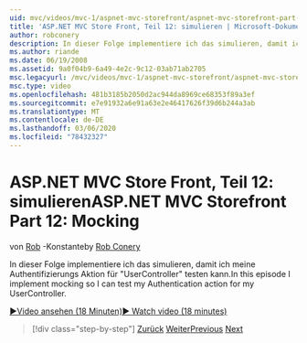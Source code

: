 ```yaml
---
uid: mvc/videos/mvc-1/aspnet-mvc-storefront/aspnet-mvc-storefront-part-12-mocking
title: 'ASP.NET MVC Store Front, Teil 12: simulieren | Microsoft-Dokumentation'
author: robconery
description: In dieser Folge implementiere ich das simulieren, damit ich meine Authentifizierungs Aktion für "UserController" testen kann.
ms.author: riande
ms.date: 06/19/2008
ms.assetid: 9a0f04b9-6a49-4e2c-9c12-03ab71ab2705
msc.legacyurl: /mvc/videos/mvc-1/aspnet-mvc-storefront/aspnet-mvc-storefront-part-12-mocking
msc.type: video
ms.openlocfilehash: 481b3185b2050d2ac944da8969ce68353f89a3ef
ms.sourcegitcommit: e7e91932a6e91a63e2e46417626f39d6b244a3ab
ms.translationtype: MT
ms.contentlocale: de-DE
ms.lasthandoff: 03/06/2020
ms.locfileid: "78432327"
---
```

# <a name="aspnet-mvc-storefront-part-12-mocking"></a><span data-ttu-id="c4492-103">ASP.NET MVC Store Front, Teil 12: simulieren</span><span class="sxs-lookup"><span data-stu-id="c4492-103">ASP.NET MVC Storefront Part 12: Mocking</span></span>

<span data-ttu-id="c4492-104">von [Rob](https://github.com/robconery) -Konstante</span><span class="sxs-lookup"><span data-stu-id="c4492-104">by [Rob Conery](https://github.com/robconery)</span></span>

<span data-ttu-id="c4492-105">In dieser Folge implementiere ich das simulieren, damit ich meine Authentifizierungs Aktion für "UserController" testen kann.</span><span class="sxs-lookup"><span data-stu-id="c4492-105">In this episode I implement mocking so I can test my Authentication action for my UserController.</span></span>

[<span data-ttu-id="c4492-106">&#9654;Video ansehen (18 Minuten)</span><span class="sxs-lookup"><span data-stu-id="c4492-106">&#9654; Watch video (18 minutes)</span></span>](https://channel9.msdn.com/Blogs/ASP-NET-Site-Videos/aspnet-mvc-storefront-part-12-mocking)

> [!div class="step-by-step"]
> <span data-ttu-id="c4492-107">[Zurück](aspnet-mvc-storefront-part-11-hooking-up-the-shopping-cart-and-using-components.md)
> [Weiter](aspnet-mvc-storefront-part-13-dependency-injection.md)</span><span class="sxs-lookup"><span data-stu-id="c4492-107">[Previous](aspnet-mvc-storefront-part-11-hooking-up-the-shopping-cart-and-using-components.md)
[Next](aspnet-mvc-storefront-part-13-dependency-injection.md)</span></span>
